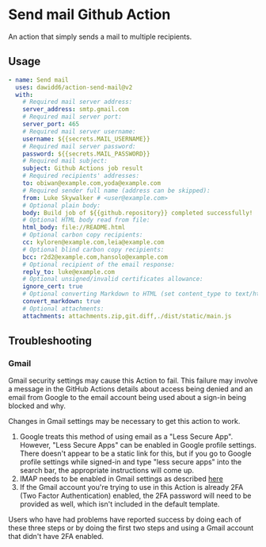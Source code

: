 # Send mail Github Action

An action that simply sends a mail to multiple recipients.

## Usage

```yaml
- name: Send mail
  uses: dawidd6/action-send-mail@v2
  with:
    # Required mail server address:
    server_address: smtp.gmail.com
    # Required mail server port:
    server_port: 465
    # Required mail server username:
    username: ${{secrets.MAIL_USERNAME}}
    # Required mail server password:
    password: ${{secrets.MAIL_PASSWORD}}
    # Required mail subject:
    subject: Github Actions job result
    # Required recipients' addresses:
    to: obiwan@example.com,yoda@example.com
    # Required sender full name (address can be skipped):
    from: Luke Skywalker # <user@example.com>
    # Optional plain body:
    body: Build job of ${{github.repository}} completed successfully!
    # Optional HTML body read from file:
    html_body: file://README.html
    # Optional carbon copy recipients:
    cc: kyloren@example.com,leia@example.com
    # Optional blind carbon copy recipients:
    bcc: r2d2@example.com,hansolo@example.com
    # Optional recipient of the email response:
    reply_to: luke@example.com
    # Optional unsigned/invalid certificates allowance:
    ignore_cert: true
    # Optional converting Markdown to HTML (set content_type to text/html too):
    convert_markdown: true
    # Optional attachments:
    attachments: attachments.zip,git.diff,./dist/static/main.js
```

## Troubleshooting

### Gmail

Gmail security settings may cause this Action to fail. This failure may involve a message in the GitHub Actions details about access being denied and an email from Google to the email account being used about a sign-in being blocked and why.

Changes in Gmail settings may be necessary to get this action to work.
1. Google treats this method of using email as a "Less Secure App". However, "Less Secure Apps" can be enabled in Google profile settings. There doesn't appear to be a static link for this, but if you go to Google profile settings while signed-in and type "less secure apps" into the search bar, the appropriate instructions will come up.
2. IMAP needs to be enabled in Gmail settings as described [here](https://support.google.com/mail/answer/7126229?hl=en)
3. If the Gmail account you're trying to use in this Action is already 2FA (Two Factor Authentication) enabled, the 2FA password will need to be provided as well, which isn't included in the default template.

Users who have had problems have reported success by doing each of these three steps or by doing the first two steps and using a Gmail account that didn't have 2FA enabled.
